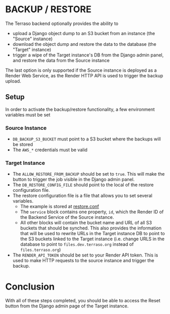 # BACKUP / RESTORE

The Terraso backend optionally provides the ability to

- upload a Django object dump to an S3 bucket from an instance (the "Source" instance)
- download the object dump and restore the data to the database (the "Target" instance)
- trigger a wipe of the Target instance's DB from the Django admin panel, and restore the data from the Source instance

The last option is only supported if the Source instance is deployed as a Render Web Service, as the Render HTTP API is used to trigger the backup upload.

## Setup

In order to activate the backup/restore functionality, a few environment variables must be set

### Source Instance

- `DB_BACKUP_S3_BUCKET` must point to a S3 bucket where the backups will be stored
- The `AWS_*` credentials must be valid


### Target Instance

- The `ALLOW_RESTORE_FROM_BACKUP` should be set to `true`. This will make the button to trigger the job visible in the Django admin panel.
- The `DB_RESTORE_CONFIG_FILE` should point to the local of the restore configuration file.
- The restore configuration file is a file that allows you to set several variables.
  - The example is stored at [restore.conf](../../../../restore.conf)
  - The `service` block contains one property, `id`, which the Render ID of the Backend Service of the Source instance.
  - All other blocks will contain the bucket name and URL of all S3 buckets that should be synched. This also provides the information that will be used to rewrite URLs in the Target instance DB to point to the S3 buckets linked to the Target instance (i.e. change URLS in the database to point to `files.dev.terraso.org` instead of `files.terraso.org`)
- The `RENDER_API_TOKEN` should be set to your Render API token. This is used to make HTTP requests to the source instance and trigger the backup.


# Conclusion

With all of these steps completed, you should be able to access the Reset button from the Django admin page of the Target instance.
